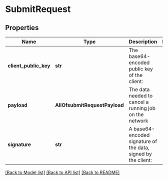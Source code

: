 # SubmitRequest

## Properties
Name | Type | Description | Notes
------------ | ------------- | ------------- | -------------
**client_public_key** | **str** | The base64-encoded public key of the client: | 
**payload** | **AllOfsubmitRequestPayload** | The data needed to cancel a running job on the network | 
**signature** | **str** | A base64-encoded signature of the data, signed by the client: | 

[[Back to Model list]](../README.md#documentation-for-models) [[Back to API list]](../README.md#documentation-for-api-endpoints) [[Back to README]](../README.md)

